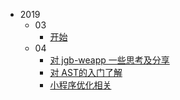 
* 2019
  * 03
    * [开始](2019/03/start-share-blog.md)
  * 04
    * [对 jgb-weapp 一些思考及分享](2019/04/jgb-weapp.md)
    * [对 AST的入门了解](https://salteryu.github.io/2019/03/21/simple-compiler/#more)
    * [小程序优化相关](2019/04/miniprogram-optimization.md)
